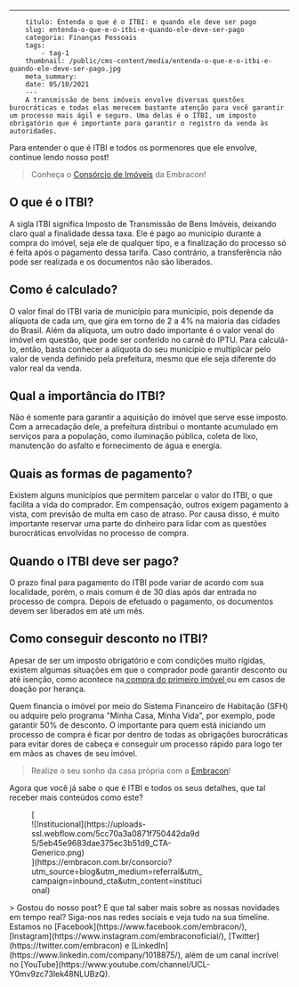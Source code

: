 ---
        titulo: Entenda o que é o ITBI: e quando ele deve ser pago
        slug: entenda-o-que-e-o-itbi-e-quando-ele-deve-ser-pago
        categoria: Finanças Pessoais
        tags:
            - tag-1
        thumbnail: /public/cms-content/media/entenda-o-que-e-o-itbi-e-quando-ele-deve-ser-pago.jpg
        meta_summary: 
        date: 05/10/2021
        ---
        A transmissão de bens imóveis envolve diversas questões burocráticas e todas elas merecem bastante atenção para você garantir um processo mais ágil e seguro. Uma delas é o ITBI, um imposto obrigatório que é importante para garantir o registro da venda às autoridades.

Para entender o que é ITBI e todos os pormenores que ele envolve, continue lendo nosso post!

> Conheça o [Consórcio de Imóveis](https://www.embracon.com.br/consorcio-de-imoveis) da Embracon!

O que é o ITBI?
---------------

A sigla ITBI significa Imposto de Transmissão de Bens Imóveis, deixando claro qual a finalidade dessa taxa. Ele é pago ao município durante a compra do imóvel, seja ele de qualquer tipo, e a finalização do processo só é feita após o pagamento dessa tarifa. Caso contrário, a transferência não pode ser realizada e os documentos não são liberados.

Como é calculado? 
------------------

O valor final do ITBI varia de município para município, pois depende da alíquota de cada um, que gira em torno de 2 a 4% na maioria das cidades do Brasil. Além da alíquota, um outro dado importante é o valor venal do imóvel em questão, que pode ser conferido no carnê do IPTU. Para calculá-lo, então, basta conhecer a alíquota do seu município e multiplicar pelo valor de venda definido pela prefeitura, mesmo que ele seja diferente do valor real da venda.

Qual a importância do ITBI?
---------------------------

Não é somente para garantir a aquisição do imóvel que serve esse imposto. Com a arrecadação dele, a prefeitura distribui o montante acumulado em serviços para a população, como iluminação pública, coleta de lixo, manutenção do asfalto e fornecimento de água e energia.

Quais as formas de pagamento?
-----------------------------

Existem alguns municípios que permitem parcelar o valor do ITBI, o que facilita a vida do comprador. Em compensação, outros exigem pagamento à vista, com previsão de multa em caso de atraso. Por causa disso, é muito importante reservar uma parte do dinheiro para lidar com as questões burocráticas envolvidas no processo de compra.

Quando o ITBI deve ser pago?
----------------------------

O prazo final para pagamento do ITBI pode variar de acordo com sua localidade, porém, o mais comum é de 30 dias após dar entrada no processo de compra. Depois de efetuado o pagamento, os documentos devem ser liberados em até um mês.

Como conseguir desconto no ITBI?
--------------------------------

Apesar de ser um imposto obrigatório e com condições muito rígidas, existem algumas situações em que o comprador pode garantir desconto ou até isenção, como acontece na[ compra do primeiro imóvel ](https://www.embracon.com.br/blog/8-dicas-compra-primeiro-imovel)ou em casos de doação por herança.

Quem financia o imóvel por meio do Sistema Financeiro de Habitação (SFH) ou adquire pelo programa "Minha Casa, Minha Vida", por exemplo, pode garantir 50% de desconto. O importante para quem está iniciando um processo de compra é ficar por dentro de todas as obrigações burocráticas para evitar dores de cabeça e conseguir um processo rápido para logo ter em mãos as chaves de seu imóvel.

> Realize o seu sonho da casa própria com a [Embracon](https://www.embracon.com.br/)!

Agora que você já sabe o que é ITBI e todos os seus detalhes, que tal receber mais conteúdos como este?

<figure class="w-richtext-figure-type-image w-richtext-align-center" style="max-width:310px">[<div>![Institucional](https://uploads-ssl.webflow.com/5cc70a3a0871f750442da9d5/5eb45e9683dae375ec3b51d9_CTA-Generico.png)</div>](https://embracon.com.br/consorcio?utm_source=blog&utm_medium=referral&utm_campaign=inbound_cta&utm_content=institucional)</figure>> Gostou do nosso post? E que tal saber mais sobre as nossas novidades em tempo real? Siga-nos nas redes sociais e veja tudo na sua timeline. Estamos no [Facebook](https://www.facebook.com/embracon/), [Instagram](https://www.instagram.com/embraconoficial/), [Twitter](https://twitter.com/embracon) e [LinkedIn](https://www.linkedin.com/company/1018875/), além de um canal incrível no [YouTube](https://www.youtube.com/channel/UCL-Y0mv9zc73Iek48NLUBzQ).
        